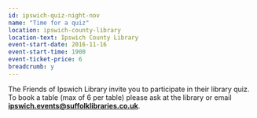 ```yaml
---
id: ipswich-quiz-night-nov
name: "Time for a quiz"
location: ipswich-county-library
location-text: Ipswich County Library
event-start-date: 2016-11-16
event-start-time: 1900
event-ticket-price: 6
breadcrumb: y
---
```


The Friends of Ipswich Library invite you to participate in their library quiz. To book a table (max of 6 per table) please ask at the library or email **ipswich.events@suffolklibraries.co.uk**.
